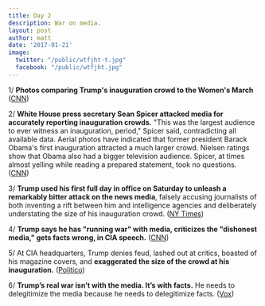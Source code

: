 ```yaml
---
title: Day 2
description: War on media.
layout: post
author: matt
date: '2017-01-21'
image:
  twitter: "/public/wtfjht-t.jpg"
  facebook: "/public/wtfjht.jpg"
---
```


1/ **Photos comparing Trump's inauguration crowd to the Women's March** ([CNN](http://www.cnn.com/2017/01/21/politics/womens-march-donald-trump-inauguration-sizes/index.html))

2/ **White House press secretary Sean Spicer attacked media for accurately reporting inauguration crowds.** "This was the largest audience to ever witness an inauguration, period," Spicer said, contradicting all available data. Aerial photos have indicated that former president Barack Obama's first inauguration attracted a much larger crowd. Nielsen ratings show that Obama also had a bigger television audience. Spicer, at times almost yelling while reading a prepared statement, took no questions. ([CNN](http://money.cnn.com/2017/01/21/media/sean-spicer-press-secretary-statement/index.html))

3/ **Trump used his first full day in office on Saturday to unleash a remarkably bitter attack on the news media**, falsely accusing journalists of both inventing a rift between him and intelligence agencies and deliberately understating the size of his inauguration crowd. ([NY Times](https://www.nytimes.com/2017/01/21/us/politics/trump-white-house-briefing-inauguration-crowd-size.html))

4/ **Trump says he has "running war" with media, criticizes the "dishonest media," gets facts wrong, in CIA speech.** ([CNN](http://money.cnn.com/2017/01/21/media/donald-trump-war-with-the-media/))

5/ At CIA headquarters, Trump denies feud, lashed out at critics, boasted of his magazine covers, and **exaggerated the size of the crowd at his inauguration.** ([Politico](http://www.politico.com/story/2017/01/trump-cia-langley-233971))

6/ **Trump’s real war isn’t with the media. It’s with facts.** He needs to delegitimize the media because he needs to delegitimize facts. ([Vox](http://www.vox.com/policy-and-politics/2017/1/21/14347952/trump-spicer-press-conference-crowd-size-inauguration))